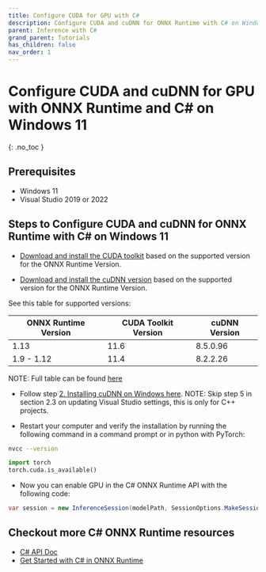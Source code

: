 ```yaml
---
title: Configure CUDA for GPU with C#
description: Configure CUDA and cuDNN for ONNX Runtime with C# on Windows 11
parent: Inference with C#
grand_parent: Tutorials
has_children: false
nav_order: 1
---
```


# Configure CUDA and cuDNN for GPU with ONNX Runtime and C# on Windows 11

{: .no_toc }

## Prerequisites
- Windows 11
- Visual Studio 2019 or 2022
 
## Steps to Configure CUDA and cuDNN for ONNX Runtime with C# on Windows 11

- [Download and install the CUDA toolkit](https://developer.nvidia.com/cuda-toolkit-archive) based on the supported version for the ONNX Runtime Version.

- [Download and install the cuDNN version](https://developer.nvidia.com/rdp/cudnn-archive) based on the supported version for the ONNX Runtime Version.

See this table for supported versions:

| ONNX Runtime Version | CUDA Toolkit Version | cuDNN Version|
|----------------------|----------------------|--------------|
| 1.13                 | 11.6                 | 8.5.0.96     |
| 1.9 - 1.12           | 11.4                 | 8.2.2.26     |

NOTE: Full table can be found [here](https://onnxruntime.ai/docs/execution-providers/CUDA-ExecutionProvider.html#requirements)


- Follow step [2. Installing cuDNN on Windows here](https://docs.nvidia.com/deeplearning/cudnn/install-guide/index.html#install-windows). NOTE: Skip step 5 in section 2.3 on updating Visual Studio settings, this is only for C++ projects.

- Restart your computer and verify the installation by running the following command in a command prompt or in python with PyTorch:

```bash
nvcc --version
```

```python
import torch
torch.cuda.is_available()
```

- Now you can enable GPU in the C# ONNX Runtime API with the following code:

```cs
var session = new InferenceSession(modelPath, SessionOptions.MakeSessionOptionWithCudaProvider(0));
```

## Checkout more C# ONNX Runtime resources
- [C# API Doc](https://onnxruntime.ai/docs/api/csharp/api)
- [Get Started with C# in ONNX Runtime](https://onnxruntime.ai/docs/get-started/with-csharp.html)

